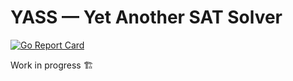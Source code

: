 # YASS — Yet Another SAT Solver

[![Go Report Card](https://goreportcard.com/badge/github.com/rhartert/yass)](https://goreportcard.com/report/github.com/rhartert/yass)

Work in progress 🏗️

